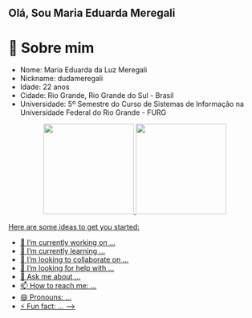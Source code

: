 ## Olá, Sou Maria Eduarda Meregali

# 💬 Sobre mim
* Nome: Maria Eduarda da Luz Meregali
* Nickname: dudameregali
* Idade: 22 anos
* Cidade: Rio Grande, Rio Grande do Sul - Brasil
* Universidade: 5º Semestre do Curso de Sistemas de Informação na Universidade Federal do Rio Grande - FURG

<div align="center">
  <a href="https://github.com/dudameregali">
  <img height="180em" src="https://github-readme-stats.vercel.app/api?username=dudameregali&show_icons=true&theme=dracula&include_all_commits=true&count_private=true"/>
  <img height="180em" src="https://github-readme-stats.vercel.app/api/top-langs/?username=dudameregali&layout=compact&langs_count=7&theme=dracula"/>
</div>

Here are some ideas to get you started:

- 🔭 I’m currently working on ...
- 🌱 I’m currently learning ...
- 👯 I’m looking to collaborate on ...
- 🤔 I’m looking for help with ...
- 💬 Ask me about ...
- 📫 How to reach me: ...
- 😄 Pronouns: ...
- ⚡ Fun fact: ...
-->
